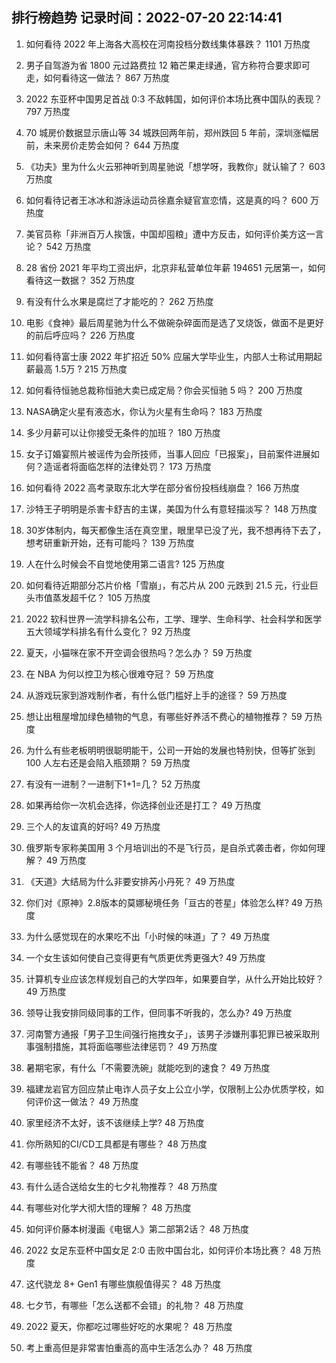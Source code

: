 
## 排行榜趋势 记录时间：2022-07-20 22:14:41
  
  1. 如何看待 2022 年上海各大高校在河南投档分数线集体暴跌？ 1101 万热度
    
  2. 男子自驾游为省 1800 元过路费拉 12 箱芒果走绿通，官方称符合要求即可走，如何看待这一做法？ 867 万热度
    
  3. 2022 东亚杯中国男足首战 0:3 不敌韩国，如何评价本场比赛中国队的表现？ 797 万热度
    
  4. 70 城房价数据显示唐山等 34 城跌回两年前，郑州跌回 5 年前，深圳涨幅居前，未来房价走势会如何？ 644 万热度
    
  5. 《功夫》里为什么火云邪神听到周星驰说「想学呀，我教你」就认输了？ 603 万热度
    
  6. 如何看待记者王冰冰和游泳运动员徐嘉余疑官宣恋情，这是真的吗？ 600 万热度
    
  7. 美官员称「非洲百万人挨饿，中国却囤粮」遭中方反击，如何评价美方这一言论？ 542 万热度
    
  8. 28 省份 2021 年平均工资出炉，北京非私营单位年薪 194651 元居第一，如何看待这一数据？ 352 万热度
    
  9. 有没有什么水果是腐烂了才能吃的？ 262 万热度
    
  10. 电影《食神》最后周星驰为什么不做碗杂碎面而是选了叉烧饭，做面不是更好的前后呼应吗？ 226 万热度
    
  11. 如何看待富士康 2022 年扩招近 50% 应届大学毕业生，内部人士称试用期起薪最高 1.5万 ? 215 万热度
    
  12. 如何看待恒驰总裁称恒驰大卖已成定局？你会买恒驰 5 吗？ 200 万热度
    
  13. NASA确定火星有液态水，你认为火星有生命吗？ 183 万热度
    
  14. 多少月薪可以让你接受无条件的加班？ 180 万热度
    
  15. 女子订婚宴照片被谣传为会所技师，当事人回应「已报案」，目前案件进展如何？造谣者将面临怎样的法律处罚？ 173 万热度
    
  16. 如何看待 2022 高考录取东北大学在部分省份投档线崩盘？ 166 万热度
    
  17. 沙特王子明明是杀害卡舒吉的主谋，美国为什么有意轻描淡写？ 148 万热度
    
  18. 30岁体制内，每天都像生活在真空里，眼里早已没了光，我不想再待下去了，想考研重新开始，还有可能吗？ 139 万热度
    
  19. 人在什么时候会不自觉地使用第二语言? 125 万热度
    
  20. 如何看待近期部分芯片价格「雪崩」，有芯片从 200 元跌到 21.5 元，行业巨头市值蒸发超千亿？ 105 万热度
    
  21. 2022 软科世界一流学科排名公布，工学、理学、生命科学、社会科学和医学五大领域学科排名有什么变化？ 92 万热度
    
  22. 夏天，小猫咪在家不开空调会很热吗？怎么办？ 59 万热度
    
  23. 在 NBA 为何以控卫为核心很难夺冠？ 59 万热度
    
  24. 从游戏玩家到游戏制作者，有什么低门槛好上手的途径？ 59 万热度
    
  25. 想让出租屋增加绿色植物的气息，有哪些好养活不费心的植物推荐？ 59 万热度
    
  26. 为什么有些老板明明很聪明能干，公司一开始的发展也特别快，但等扩张到 100 人左右还是会陷入瓶颈期？ 59 万热度
    
  27. 有没有一进制？一进制下1+1=几？ 52 万热度
    
  28. 如果再给你一次机会选择，你选择创业还是打工？ 49 万热度
    
  29. 三个人的友谊真的好吗? 49 万热度
    
  30. 俄罗斯专家称美国用 3 个月培训出的不是飞行员，是自杀式袭击者，你如何理解？ 49 万热度
    
  31. 《天道》大结局为什么非要安排芮小丹死？ 49 万热度
    
  32. 你们对《原神》2.8版本的莫娜秘境任务「亘古的苍星」体验怎么样? 49 万热度
    
  33. 为什么感觉现在的水果吃不出「小时候的味道」了？ 49 万热度
    
  34. 一个女生该如何使自己变得更有气质更优秀更强大? 49 万热度
    
  35. 计算机专业应该怎样规划自己的大学四年，如果要自学，从什么开始比较好？ 49 万热度
    
  36. 领导让我安排同级同事的工作，但同事不听我的，怎么办? 49 万热度
    
  37. 河南警方通报「男子卫生间强行拖拽女子」，该男子涉嫌刑事犯罪已被采取刑事强制措施，其将面临哪些法律惩罚？ 49 万热度
    
  38. 暑期宅家，有什么「不需要洗碗」就能吃到的速食？ 49 万热度
    
  39. 福建龙岩官方回应禁止电诈人员子女上公立小学，仅限制上公办优质学校，如何评价这一做法？ 49 万热度
    
  40. 家里经济不太好，该不该继续上学? 48 万热度
    
  41. 你所熟知的CI/CD工具都是有哪些？ 48 万热度
    
  42. 有哪些钱不能省？ 48 万热度
    
  43. 有什么适合送给女生的七夕礼物推荐？ 48 万热度
    
  44. 有哪些对化学大彻大悟的理解？ 48 万热度
    
  45. 如何评价藤本树漫画《电锯人》第二部第2话？ 48 万热度
    
  46. 2022 女足东亚杯中国女足 2:0 击败中国台北，如何评价本场比赛？ 48 万热度
    
  47. 这代骁龙 8+ Gen1 有哪些旗舰值得买？ 48 万热度
    
  48. 七夕节，有哪些「怎么送都不会错」的礼物？ 48 万热度
    
  49. 2022 夏天，你都吃过哪些好吃的水果呢？ 48 万热度
    
  50. 考上重高但是非常害怕重高的高中生活怎么办？ 48 万热度
    